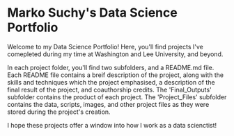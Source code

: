 # Marko Suchy's Data Science Portfolio
Welcome to my Data Science Portfolio! Here, you'll find projects I've comepleted during my time at Washington and Lee University, and beyond. 


In each project folder, you'll find two subfolders, and a README.md file. Each README file contains a breif description of the project, along with the skills and techniques which the project emphasised, a description of the final result of the project, and coauthorship credits.  The 'Final_Outputs' subfolder contains the product of each project. The 'Project_Files' subfolder contains the data, scripts, images, and other project files as they were stored during the project's creation.


I hope these projects offer a window into how I work as a data scienctist!
